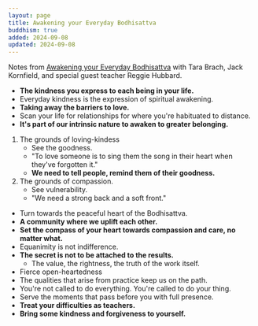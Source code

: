 ```yaml
---
layout: page
title: Awakening your Everyday Bodhisattva
buddhism: true
added: 2024-09-08
updated: 2024-09-08
---
```



Notes from [Awakening your Everyday Bodhisattva](https://mmtcp.soundstrue.com/bodhisattva/) with Tara Brach, Jack Kornfield, and special guest teacher Reggie Hubbard.

- **The kindness you express to each being in your life.**
- Everyday kindness is the expression of spiritual awakening.
- **Taking away the barriers to love.**
- Scan your life for relationships for where you're habituated to distance.
- **It's part of our intrinsic nature to awaken to greater belonging.**

1. The grounds of loving-kindess
    - See the goodness.
    - "To love someone is to sing them the song in their heart when they've forgotten it."
    - **We need to tell people, remind them of their goodness.**
2. The grounds of compassion.
    - See vulnerability.
    - "We need a strong back and a soft front."

- Turn towards the peaceful heart of the Bodhisattva.
- **A community where we uplift each other.**
- **Set the compass of your heart towards compassion and care, no matter what.**
- Equanimity is not indifference.
- **The secret is not to be attached to the results.**
    - The value, the rightness, the truth of the work itself.
- Fierce open-heartedness
- The qualities that arise from practice keep us on the path.
- You're not called to do everything. You're called to do your thing.
- Serve the moments that pass before you with full presence.
- **Treat your difficulties as teachers.**
- **Bring some kindness and forgiveness to yourself.**